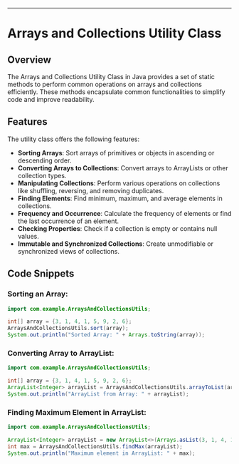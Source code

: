 
---

# Arrays and Collections Utility Class

## Overview

The Arrays and Collections Utility Class in Java provides a set of static methods to perform common operations on arrays and collections efficiently. These methods encapsulate common functionalities to simplify code and improve readability.

## Features

The utility class offers the following features:

- **Sorting Arrays**: Sort arrays of primitives or objects in ascending or descending order.
- **Converting Arrays to Collections**: Convert arrays to ArrayLists or other collection types.
- **Manipulating Collections**: Perform various operations on collections like shuffling, reversing, and removing duplicates.
- **Finding Elements**: Find minimum, maximum, and average elements in collections.
- **Frequency and Occurrence**: Calculate the frequency of elements or find the last occurrence of an element.
- **Checking Properties**: Check if a collection is empty or contains null values.
- **Immutable and Synchronized Collections**: Create unmodifiable or synchronized views of collections.

## Code Snippets

### Sorting an Array:

```java
import com.example.ArraysAndCollectionsUtils;

int[] array = {3, 1, 4, 1, 5, 9, 2, 6};
ArraysAndCollectionsUtils.sort(array);
System.out.println("Sorted Array: " + Arrays.toString(array));
```

### Converting Array to ArrayList:

```java
import com.example.ArraysAndCollectionsUtils;

int[] array = {3, 1, 4, 1, 5, 9, 2, 6};
ArrayList<Integer> arrayList = ArraysAndCollectionsUtils.arrayToList(array);
System.out.println("ArrayList from Array: " + arrayList);
```

### Finding Maximum Element in ArrayList:

```java
import com.example.ArraysAndCollectionsUtils;

ArrayList<Integer> arrayList = new ArrayList<>(Arrays.asList(3, 1, 4, 1, 5, 9, 2, 6));
int max = ArraysAndCollectionsUtils.findMax(arrayList);
System.out.println("Maximum element in ArrayList: " + max);
```

